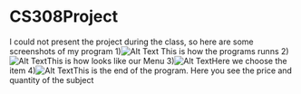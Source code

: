 # CS308Project
I could not present the project during the class, so here are some screenshots of my program
1)![Alt Text](https://imgur.com/jvhP2nB.jpg) This is how the programs runns
2)![Alt Text](https://imgur.com/XEiKkSI.jpg)This is how looks like our Menu
3)![Alt Text](https://imgur.com/ldpNjtf.jpg)Here we choose the item
4)![Alt Text](https://imgur.com/WX25yvQ.jpg)This is the end of the program. Here you see the price and quantity of the subject
